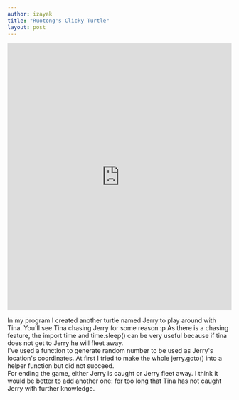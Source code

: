 ```yaml
---
author: izayak
title: "Ruotong's Clicky Turtle"
layout: post
---
```


<iframe src="https://trinket.io/embed/python/cdde424311" width="100%" height="600" frameborder="0" marginwidth="0" marginheight="0" allowfullscreen></iframe>

In my program I created another turtle named Jerry to play around with Tina. You'll see Tina chasing Jerry for some reason :p 
As there is a chasing feature, the import time and time.sleep() can be very useful because if tina does not get to Jerry he will fleet away.  
I've used a function to generate random number to be used as Jerry's location's coordinates. At first I tried to make the whole jerry.goto() into a helper function but did not succeed.  
For ending the game, either Jerry is caught or Jerry fleet away. I think it would be better to add another one: for too long that Tina has not caught Jerry with further knowledge.
